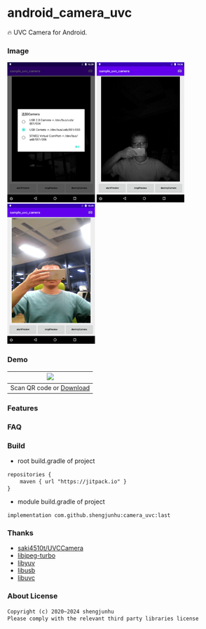 # android_camera_uvc
🔥 UVC Camera for Android.

### Image
<img src="doc/img/screenshot1.png" width="200"/> <img src="doc/img/screenshot2.png" width="200"/> <img src="doc/img/screenshot3.png" width="200"/>

### Demo
| <img src="doc/img/qr_apk.png" width="250" /> |
| :--------:                                   |
| Scan QR code or [Download][1]                |

### Features

### FAQ

### Build
- root build.gradle of project
```
repositories {
    maven { url "https://jitpack.io" }
}
```

- module build.gradle of project
```
implementation com.github.shengjunhu:camera_uvc:last
```

### Thanks
- [saki4510t/UVCCamera][2]
- [libjpeg-turbo][3]
- [libyuv][4]
- [libusb][5]
- [libuvc][6]

### About License
```
Copyright (c) 2020~2024 shengjunhu
Please comply with the relevant third party libraries license
```

[1]: https://github.com/shengjunhu/android_camera_uvc/raw/main/app/release/android_camera_uvc.apk
[2]: https://github.com/saki4510t/UVCCamera
[3]: https://github.com/libjpeg-turbo/libjpeg-turbo
[4]: https://chromium.googlesource.com/external/libyuv
[5]: https://github.com/libusb/libusb
[6]: https://github.com/libuvc/libuvc


